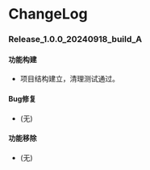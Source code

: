 # ChangeLog

### Release_1.0.0_20240918_build_A

#### 功能构建

- 项目结构建立，清理测试通过。

#### Bug修复

- (无)

#### 功能移除

- (无)
